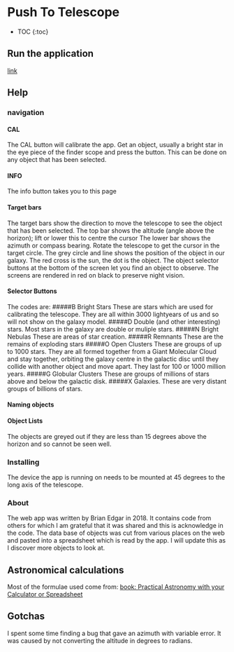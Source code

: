 # Push To Telescope
- TOC
{:toc}
## Run the application
[link](bwedgar.github.com/PushToTelescope/)
## Help
### navigation
#### CAL
The CAL button will calibrate the app. Get an object, usually a bright star in the eye piece of the finder scope and press the button. 
This can be done on any object that has been selected. 
#### INFO
The info button takes you to this page
#### Target bars
The target bars show the direction to move the telescope to see the object that has been selected. The top bar shows the altitude (angle above the horizon); lift or lower this to centre the cursor
The lower bar shows the azimuth or compass bearing. Rotate the telescope to get the cursor in the target circle.
The grey circle and line shows the position of the object in our galaxy. The red cross is the sun, the dot is the object.
The object selector buttons at the bottom of the screen let you find an object to observe.
      The screens are rendered in red on black to preserve night vision.
#### Selector Buttons
The codes are:
#####B Bright Stars
These are stars which are used for calibrating the telescope. They are all within 3000 lightyears of us and so will not show on the galaxy model.
#####D Double (and other interesting) stars. 
Most stars in the galaxy are double or muliple stars.
#####N  Bright Nebulas
These are areas of star creation.
#####R  Remnants
These are the remains of exploding stars
#####O  Open Clusters
These are groups of up to 1000 stars. They are all formed together from a Giant Molecular Cloud and stay together, orbiting the galaxy centre in the galactic disc until they collide with another object and move apart. They last
      for 100 or 1000 million years.
#####G Globular Clusters 
These are groups of millions of stars above and below the galactic disk.
#####X Galaxies. 
These are very distant groups of billions of stars.
####  Naming objects
#### Object Lists
The objects are greyed out if they are less than 15 degrees above the horizon and so cannot be seen well.
    
###  Installing
The device the app is running on needs to be mounted at 45 degrees to the long axis of the telescope.
###  About
The web app was written by Brian Edgar in 2018. It contains code from others for which I am grateful that it was shared and this is acknowledge in the code. The data base of objects was cut from various places on the web and pasted into a spreadsheet which is read by the app. I will update this as I discover more objects to look at.
## Astronomical calculations
Most of the formulae used come from: 
[book: Practical Astronomy with your Calculator or Spreadsheet](https://archive.org/details/Practical_Astronomy_with_your_Calculator_or_Spreadsheet_4th_edition_by_Peter_Duf/page/n4)
## Gotchas
I spent some time finding a bug that gave an azimuth with variable error. It was caused by not converting the altitude in degrees to radians. 


